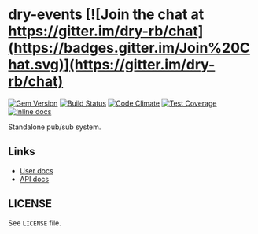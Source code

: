 [gem]: https://rubygems.org/gems/dry-events
[travis]: https://travis-ci.org/dry-rb/dry-events
[codeclimate]: https://codeclimate.com/github/dry-rb/dry-events
[coveralls]: https://coveralls.io/r/dry-rb/dry-events
[inchpages]: http://inch-ci.org/github/dry-rb/dry-events

# dry-events [![Join the chat at https://gitter.im/dry-rb/chat](https://badges.gitter.im/Join%20Chat.svg)](https://gitter.im/dry-rb/chat)

[![Gem Version](https://badge.fury.io/rb/dry-events.svg)][gem]
[![Build Status](https://travis-ci.org/dry-rb/dry-events.svg?branch=master)][travis]
[![Code Climate](https://codeclimate.com/github/dry-rb/dry-events/badges/gpa.svg)][codeclimate]
[![Test Coverage](https://codeclimate.com/github/dry-rb/dry-events/badges/coverage.svg)][codeclimate]
[![Inline docs](http://inch-ci.org/github/dry-rb/dry-events.svg?branch=master)][inchpages]

Standalone pub/sub system.

## Links

* [User docs](http://dry-rb.org/gems/dry-events)
* [API docs](http://rubydoc.info/gems/dry-events)

## LICENSE

See `LICENSE` file.
